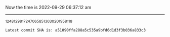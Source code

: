 Now the time is 2022-09-29 06:37:12 am

---

<small>12481298172470658513030201958118</small>

```txt
Latest commit SHA is: a51090ffa288a5c535a9bfd6d1d3f3b036a833c3
```
